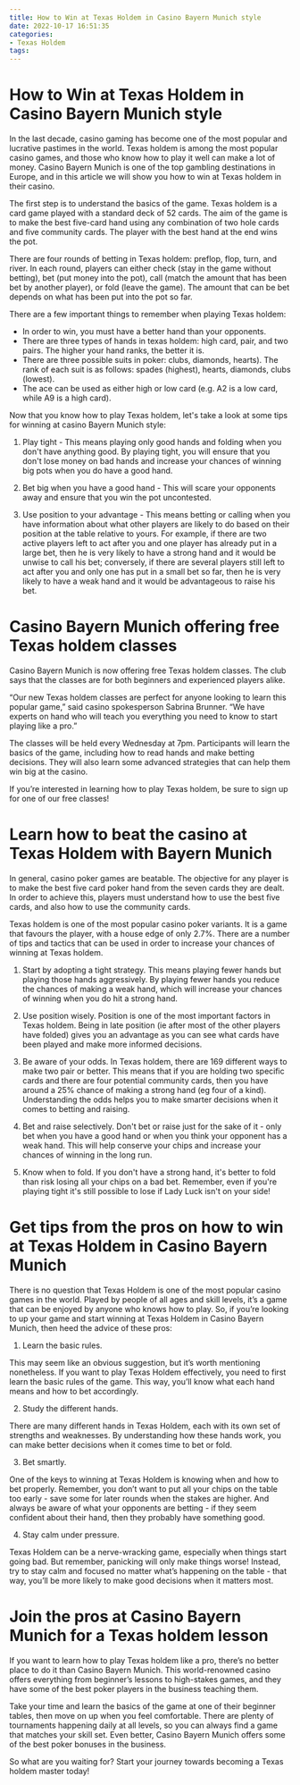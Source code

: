 ```yaml
---
title: How to Win at Texas Holdem in Casino Bayern Munich style
date: 2022-10-17 16:51:35
categories:
- Texas Holdem
tags:
---
```



#  How to Win at Texas Holdem in Casino Bayern Munich style

In the last decade, casino gaming has become one of the most popular and lucrative pastimes in the world. Texas holdem is among the most popular casino games, and those who know how to play it well can make a lot of money. Casino Bayern Munich is one of the top gambling destinations in Europe, and in this article we will show you how to win at Texas holdem in their casino.

The first step is to understand the basics of the game. Texas holdem is a card game played with a standard deck of 52 cards. The aim of the game is to make the best five-card hand using any combination of two hole cards and five community cards. The player with the best hand at the end wins the pot.

There are four rounds of betting in Texas holdem: preflop, flop, turn, and river. In each round, players can either check (stay in the game without betting), bet (put money into the pot), call (match the amount that has been bet by another player), or fold (leave the game). The amount that can be bet depends on what has been put into the pot so far.

There are a few important things to remember when playing Texas holdem:

- In order to win, you must have a better hand than your opponents.
- There are three types of hands in texas holdem: high card, pair, and two pairs. The higher your hand ranks, the better it is.
- There are three possible suits in poker: clubs, diamonds, hearts). The rank of each suit is as follows: spades (highest), hearts, diamonds, clubs (lowest).
- The ace can be used as either high or low card (e.g. A2 is a low card, while A9 is a high card).

Now that you know how to play Texas holdem, let's take a look at some tips for winning at casino Bayern Munich style:

1) Play tight - This means playing only good hands and folding when you don't have anything good. By playing tight, you will ensure that you don't lose money on bad hands and increase your chances of winning big pots when you do have a good hand.

2) Bet big when you have a good hand - This will scare your opponents away and ensure that you win the pot uncontested.

3) Use position to your advantage - This means betting or calling when you have information about what other players are likely to do based on their position at the table relative to yours. For example, if there are two active players left to act after you and one player has already put in a large bet, then he is very likely to have a strong hand and it would be unwise to call his bet; conversely, if there are several players still left to act after you and only one has put in a small bet so far, then he is very likely to have a weak hand and it would be advantageous to raise his bet.

#  Casino Bayern Munich offering free Texas holdem classes

Casino Bayern Munich is now offering free Texas holdem classes. The club says that the classes are for both beginners and experienced players alike.

“Our new Texas holdem classes are perfect for anyone looking to learn this popular game,” said casino spokesperson Sabrina Brunner. “We have experts on hand who will teach you everything you need to know to start playing like a pro.”

The classes will be held every Wednesday at 7pm. Participants will learn the basics of the game, including how to read hands and make betting decisions. They will also learn some advanced strategies that can help them win big at the casino.

If you’re interested in learning how to play Texas holdem, be sure to sign up for one of our free classes!

#  Learn how to beat the casino at Texas Holdem with Bayern Munich

In general, casino poker games are beatable. The objective for any player is to make the best five card poker hand from the seven cards they are dealt. In order to achieve this, players must understand how to use the best five cards, and also how to use the community cards.

Texas holdem is one of the most popular casino poker variants. It is a game that favours the player, with a house edge of only 2.7%. There are a number of tips and tactics that can be used in order to increase your chances of winning at Texas holdem.

1) Start by adopting a tight strategy. This means playing fewer hands but playing those hands aggressively. By playing fewer hands you reduce the chances of making a weak hand, which will increase your chances of winning when you do hit a strong hand.

2) Use position wisely. Position is one of the most important factors in Texas holdem. Being in late position (ie after most of the other players have folded) gives you an advantage as you can see what cards have been played and make more informed decisions.

3) Be aware of your odds. In Texas holdem, there are 169 different ways to make two pair or better. This means that if you are holding two specific cards and there are four potential community cards, then you have around a 25% chance of making a strong hand (eg four of a kind). Understanding the odds helps you to make smarter decisions when it comes to betting and raising.

4) Bet and raise selectively. Don't bet or raise just for the sake of it - only bet when you have a good hand or when you think your opponent has a weak hand. This will help conserve your chips and increase your chances of winning in the long run.

5) Know when to fold. If you don't have a strong hand, it's better to fold than risk losing all your chips on a bad bet. Remember, even if you're playing tight it's still possible to lose if Lady Luck isn't on your side!

#  Get tips from the pros on how to win at Texas Holdem in Casino Bayern Munich

There is no question that Texas Holdem is one of the most popular casino games in the world. Played by people of all ages and skill levels, it’s a game that can be enjoyed by anyone who knows how to play. So, if you’re looking to up your game and start winning at Texas Holdem in Casino Bayern Munich, then heed the advice of these pros:

1. Learn the basic rules.

This may seem like an obvious suggestion, but it’s worth mentioning nonetheless. If you want to play Texas Holdem effectively, you need to first learn the basic rules of the game. This way, you’ll know what each hand means and how to bet accordingly.

2. Study the different hands.

There are many different hands in Texas Holdem, each with its own set of strengths and weaknesses. By understanding how these hands work, you can make better decisions when it comes time to bet or fold.

3. Bet smartly.

One of the keys to winning at Texas Holdem is knowing when and how to bet properly. Remember, you don’t want to put all your chips on the table too early - save some for later rounds when the stakes are higher. And always be aware of what your opponents are betting - if they seem confident about their hand, then they probably have something good.

4. Stay calm under pressure.

Texas Holdem can be a nerve-wracking game, especially when things start going bad. But remember, panicking will only make things worse! Instead, try to stay calm and focused no matter what’s happening on the table - that way, you’ll be more likely to make good decisions when it matters most.

#  Join the pros at Casino Bayern Munich for a Texas holdem lesson

If you want to learn how to play Texas holdem like a pro, there’s no better place to do it than Casino Bayern Munich. This world-renowned casino offers everything from beginner’s lessons to high-stakes games, and they have some of the best poker players in the business teaching them.

Take your time and learn the basics of the game at one of their beginner tables, then move on up when you feel comfortable. There are plenty of tournaments happening daily at all levels, so you can always find a game that matches your skill set. Even better, Casino Bayern Munich offers some of the best poker bonuses in the business.

So what are you waiting for? Start your journey towards becoming a Texas holdem master today!